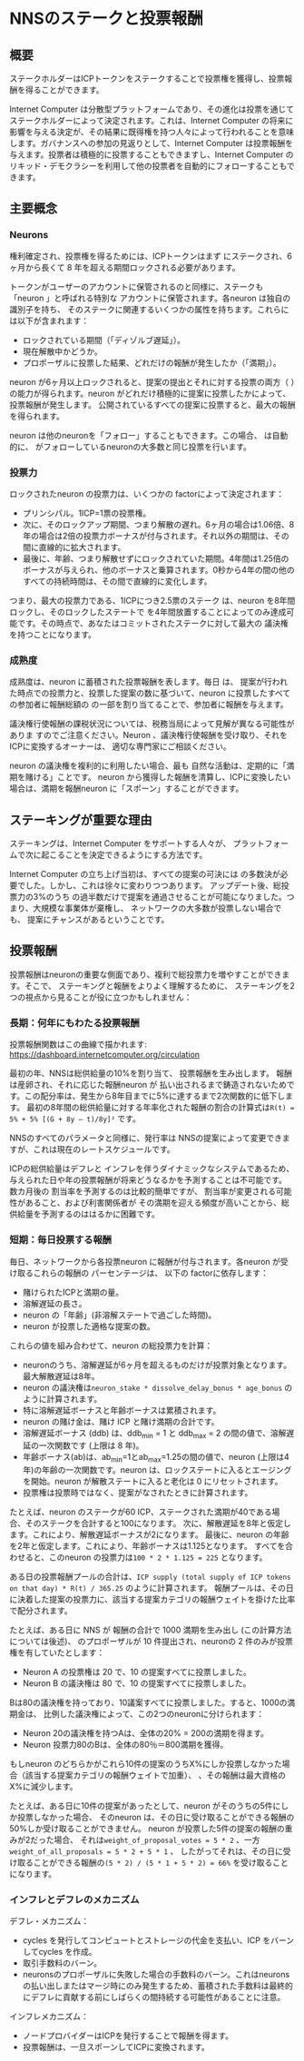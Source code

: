 # NNSのステークと投票報酬

## 概要

ステークホルダーはICPトークンをステークすることで投票権を獲得し、投票報酬を得ることができます。

Internet Computer は分散型プラットフォームであり、その進化は投票を通じてステークホルダーによって決定されます。これは、Internet Computer の将来に影響を与える決定が、その結果に既得権を持つ人々によって行われることを意味します。ガバナンスへの参加の見返りとして、Internet Computer は投票報酬を与えます。投票者は積極的に投票することもできますし、Internet Computer のリキッド・デモクラシーを利用して他の投票者を自動的にフォローすることもできます。

## 主要概念

### Neurons

権利確定され、投票権を得るためには、ICPトークンはまず
にステークされ、6
ヶ月から長くて 8 年を超える期間ロックされる必要があります。

トークンがユーザーのアカウントに保管されるのと同様に、ステークも「neuron 」と呼ばれる特別な
アカウントに保管されます。各neuron は独自の識別子を持ち、
そのステークに関連するいくつかの属性を持ちます。これらには以下が含まれます：

- ロックされている期間（「ディゾルブ遅延」）。
- 現在解散中かどうか。
- プロポーザルに投票した結果、どれだけの報酬が発生したか（「満期」）。

neuron が6ヶ月以上ロックされると、提案の提出とそれに対する投票の両方（
）の能力が得られます。neuron がどれだけ積極的に提案に投票したかによって、
投票報酬が発生します。
公開されているすべての提案に投票すると、最大の報酬を得られます。

neuron は他のneuronを「フォロー」することもできます。この場合、
は自動的に、
がフォローしているneuronの大多数と同じ投票を行います。

### 投票力

ロックされたneuron の投票力は、いくつかの factorによって決定されます：

- プリンシパル。1ICP=1票の投票権。
- 次に、そのロックアップ期間、つまり解散の遅れ。6ヶ月の場合は1.06倍、8年の場合は2倍の投票力ボーナスが付与されます。それ以外の期間は、その間に直線的に拡大されます。
- 最後に、年齢、つまり解散せずにロックされていた期間。4年間は1.25倍のボーナスが与えられ、他のボーナスと乗算されます。0秒から4年の間の他のすべての持続時間は、その間で直線的に変化します。

つまり、最大の投票力である、1ICPにつき2.5票のステーク
は、neuron を8年間ロックし、そのロックしたステートで
を4年間放置することによってのみ達成可能です。その時点で、あなたはコミットされたステークに対して最大の
議決権を持つことになります。

### 成熟度

成熟度は、neuron に蓄積された投票報酬を表します。毎日
は、
提案が行われた時点での投票力と、投票した提案の数に基づいて、neuron に投票したすべての参加者に報酬総額の
の一部を割り当てることで、参加者に報酬を与えます。

議決権行使報酬の課税状況については、税務当局によって見解が異なる可能性がありま すのでご注意ください。Neuron 、議決権行使報酬を受け取り、それをICPに変換するオーナーは、 適切な専門家にご相談ください。

neuron の議決権を複利的に利用したい場合、最も
自然な活動は、定期的に「満期を賭ける」ことです。
neuron から獲得した報酬を清算し、ICPに変換したい場合は、満期を報酬neuron に「スポーン」することができます。

## ステーキングが重要な理由

ステーキングは、Internet Computer をサポートする人々が、
プラットフォームで次に起こることを決定できるようにする方法です。

Internet Computer の立ち上げ当初は、すべての提案の可決には
の多数決が必要でした。しかし、これは徐々に変わりつつあります。
アップデート後、総投票力の3%のうち
の過半数だけで提案を通過させることが可能になりました。つまり、大規模な事業体が棄権し、
ネットワークの大多数が投票しない場合でも、
提案にチャンスがあるということです。

## 投票報酬

投票報酬はneuronの重要な側面であり、複利で総投票力を増やすことができます。そこで、
ステーキングと報酬をよりよく理解するために、
ステーキングを2つの視点から見ることが役に立つかもしれません：

### 長期：何年にもわたる投票報酬

投票報酬関数はこの曲線で描かれます: https://dashboard.internetcomputer.org/circulation

最初の年、NNSは総供給量の10%を割り当て、
投票報酬を生み出します。
報酬は産卵され、それに応じた報酬neuron が
払い出されるまで鋳造されないためです。この配分率は、発生から8年目までに5%に達するまで2次関数的に低下します。
最初の8年間の総供給量に対する年率化された報酬の割合の計算式は`R(t) = 5% + 5% [(G + 8y – t)/8y]²` です。

NNSのすべてのパラメータと同様に、発行率は
NNSの提案によって変更できますが、これは現在のレートスケジュールです。

ICPの総供給量はデフレと
インフレを伴うダイナミックなシステムであるため、
与えられた日や年の投票報酬が将来どうなるかを予測することは不可能です。
数カ月後の
割当率を予測するのは比較的簡単ですが、
割当率が変更される可能性があること、および利害関係者が
その満期を迎える頻度が高いことから、総供給量を予測するのははるかに困難です。

### 短期：毎日投票する報酬

毎日、ネットワークから各投票neuron に報酬が付与されます。各neuron が受け取るこれらの報酬の
パーセンテージは、
以下の factorに依存します：

- 賭けられたICPと満期の量。
- 溶解遅延の長さ。
- neuron の「年齢」(非溶解ステートで過ごした時間)。
- neuron が投票した適格な提案の数。

これらの値を組み合わせて、neuron の総投票力を計算：

- neuronのうち、溶解遅延が6ヶ月を超えるものだけが投票対象となります。最大解散遅延は8年。
- neuron の議決権は`neuron_stake * dissolve_delay_bonus * age_bonus` のように計算されます。
- 特に溶解遅延ボーナスと年齢ボーナスは累積されます。
- neuron の賭け金は、賭け ICP と賭け満期の合計です。
- 溶解遅延ボーナス (ddb) は、ddb<sub>min</sub> = 1 と ddb<sub>max</sub> = 2 の間の値で、溶解遅延の一次関数です (上限は 8 年)。
- 年齢ボーナス(ab)は、ab<sub>min</sub>=1とab<sub>max</sub>=1.25の間の値で、neuron (上限は4年)の年齢の一次関数です。neuron は、ロックステートに入るとエージングを開始。neuron が解散ステートに入ると老化は 0 にリセットされます。
- 投票権は投票時ではなく、提案がなされたときに計算されます。

たとえば、neuron のステークが60 ICP、ステークされた満期が40である場合、そのステークを合計すると100になります。
次に、解散遅延を8年と仮定します。これにより、解散遅延ボーナスが2になります。
最後に、neuron の年齢を2年と仮定します。これにより、年齢ボーナスは1.125となります。
すべてを合わせると、このneuron の投票力は`100 * 2 * 1.125 = 225` となります。

ある日の投票報酬プールの合計は、`ICP supply (total supply of ICP tokens on that day) * R(t) / 365.25` のように計算されます。
報酬プールは、その日に決着した提案の投票力に、該当する提案カテゴリの報酬ウェイトを掛けた比率で配分されます。

たとえば、ある日に NNS が
報酬の合計で 1000 満期を生み出し (この計算方法については後述)、
のプロポーザルが 10 件提出され、neuronの 2 件のみが投票権を有していたとします：

- Neuron A の投票権は 20 で、10 の提案すべてに投票しました。
- Neuron B の議決権は 80 で、10 の提案すべてに投票しました。

Bは80の議決権を持っており、10議案すべてに投票しました。すると、1000の満期金は、
比例した議決権によって、この2つのneuronに分けられます：

- Neuron 20の議決権を持つAは、全体の20% = 200の満期を得ます。
- Neuron 投票力80のBは、全体の80％＝800満期を獲得。

もしneuron のどちらかがこれら10件の提案のうちX%にしか投票しなかった場合（該当する提案カテゴリの報酬ウェイトで加重）、
、その報酬は最大資格のX%に減少します。

たとえば、ある日に10件の提案があったとして、neuron がそのうちの5件にしか投票しなかった場合、
そのneuron は、その日に受け取ることができる報酬の50%しか受け取ることができません。
 neuron が投票した5件の提案の報酬の重みが2だった場合、
それは`weight_of_proposal_votes = 5 * 2` 、一方`weight_of_all_proposals = 5 * 2 + 5 * 1` 、
したがってそれは、その日に受け取ることができる報酬の`(5 * 2) / (5 * 1 + 5 * 2) = 66%` を受け取ることになります。

### インフレとデフレのメカニズム

デフレ・メカニズム：

- cycles を発行してコンピュートとストレージの代金を支払い、ICP をバーンしてcycles を作成。
- 取引手数料のバーン。
- neuronsのプロポーザルに失敗した場合の手数料のバーン。これはneuronsの払い出しまたはマージ時にのみ発生するため、蓄積された手数料は最終的にデフレに貢献する前にしばらくの間持続する可能性があることに注意。

インフレメカニズム：

- ノードプロバイダーはICPを発行することで報酬を得ます。
- 投票報酬は、一旦スポーンしてICPに変換されます。

<!---
# Staking and voting rewards on the NNS

## Overview
Stakeholders gain voting power and can earn voting rewards by staking their ICP tokens. 

The Internet Computer is a decentralized platform whose evolution is decided by its stakeholders through voting. This means decision impacting the future of the Internet Computer are made by people vested in the outcome. In return for participation in governance, the Internet Computer gives out voting rewards. Voters can vote actively, or they can use the liquid democracy on the Internet Computer to automatically follow other voters.

## Key concepts

### Neurons

In order to become vested and obtain voting power, ICP tokens must first
be staked, and then locked up for a length of time greater than 6
months to, at most, 8 years.

Just as tokens are held in a user's account, stake is held in a special
account called a "neuron". Each neuron has its own identifier, and
several attributes relating to its stake. These include:

* The length of time it is locked for (the "dissolve delay").
* Whether it is currently dissolving.
* How much reward it has accrued as a result of voting on proposals (the "maturity").

Once a neuron is locked for more than six months, it gains the ability
both to submit proposals and to vote on them. Voting in turn generates
voting rewards, based on how active a neuron is in voting on proposals.
If you vote on every open proposal, you gain the maximum reward.

A neuron can also "follow" other neurons, which causes it to
automatically vote the same as the majority of the neurons that it
follows. 

### Voting power

The voting power of a locked neuron is determined by several factors:

* Principally, by its stake. 1 ICP = the power of 1 vote.
* Next, by its lock up duration, or dissolve delay. 6 months grants a 1.06x voting power bonus, and 8 years grants 2x. All other durations scale linearly between.
* Lastly, by its age, or length of time spent locked up without dissolving. 4 years grants a 1.25x bonus, multiplicative with any other bonuses. All other durations between 0 seconds and 4 years scale linearly between.

This means that the maximum voting power, of 2.5 votes per ICP staked,
is only achievable by locking up your neuron for 8 years, and leaving it
in that locked up state for 4 years. At that time you will have the most
voting power for the stake committed.

### Maturity

Maturity represents the voting rewards accumulated in a neuron. Each day
the network rewards participants by allocating to every voting neuron a
portion of the total reward, based both on its voting power at the time
proposals were made, and the number of proposals it voted on.

Please note that different tax authorities may take different views on the taxation status of the voting rewards. Neuron owners who receive voting rewards and convert them to ICP should consult appropriate professionals.

For those who wish to compound the voting power in their neuron, the most
natural activity is to "stake maturity" on a regular basis. If you wish to liquidate rewards you earn from the
neuron and convert them to ICP, you can "spawn" maturity into a reward neuron.

## Why staking matters

Staking is a way of allowing those who support the Internet Computer to
decide what happens next with the platform.

When the Internet Computer first launched, all proposals required a
majority vote to pass. Gradually, however, this is changing. After an
update it is now possible for proposals to pass with only a
majority among 3% of the total voting power, meaning that proposals
stand a chance even if large entities abstain and the majority of the
network does not vote.

## Voting rewards

Voting rewards are an important aspect of neurons and can be compounded to increase your total voting power. So
to better understand staking and reward, it may be helpful to look at
staking from two perspectives:

### Long-term: voting rewards over years

The voting reward function is depicted in this curve: https://dashboard.internetcomputer.org/circulation

In the first year, the NNS allocates 10% of the total supply to generate
voting rewards. Note the term "allocates" rather than "mints", because
rewards are not minted until they are spawned and the according reward neuron is
disbursed. This allocation rate drops quadratically until it reaches 5% by year 8 after genesis.
The formula for the annualized rewards as a percentage of total supply for the first 8 years is `R(t) = 5% + 5% [(G + 8y – t)/8y]²`.

Like all parameters in the NNS, the minting rate can be changed via
NNS proposals, but this is the current rate schedule.

Because the total supply of ICP is a dynamic system with deflation and
inflation, it is impossible to predict what voting rewards will be on any
given day or year in the future. It is relatively easy to predict what
the percentage allocation rate will be months from now, but it is much
harder to predict what the total supply will be both because of
potential changes to the rate, and how often stakeholders will spawn
their maturity.

### Short-term: voting rewards each day

Every day, rewards are granted by the network to each voting neuron. The
percentage of those rewards received by each neuron depend on the
following factors:

* Amount of ICP and maturity staked.
* Length of dissolve delay.
* "Age" of the neuron (time spent in a non-dissolving state).
* Number of eligible proposals the neuron has voted on.

These values are combined to calculate the total voting power of a neuron. It is computed as follows:
* Only neurons with a dissolve delay of more than 6 months are eligible for voting. The maximum dissolve delay is 8 years.
* The voting power of a neuron is computed as `neuron_stake * dissolve_delay_bonus * age_bonus`.
* In particular the dissolve delay bonus and the age bonus are cumulative.
* The neuron stake is the sum of staked ICP and staked maturity.
* The dissolve delay bonus (ddb) is a value between ddb<sub>min</sub> = 1 and ddb<sub>max</sub> = 2 and a linear function of the dissolve delay (capped at eight years).
* The age bonus (ab) is a value between ab<sub>min</sub>=1 and ab<sub>max</sub>=1.25 and a linear function of the age of the neuron (capped at four years). A neuron starts aging when it enters a locked state. Aging is reset to 0 when a neuron enters a dissolving state.
* The voting power is calculated when the proposal is made, not when the ballot is cast.

For example, if a neuron has a stake of 60 ICP and 40 staked maturity, it has a combined stake of 100.
Then, let's assume a dissolve delay of 8 years, which gives it a dissolve delay bonus of 2.
Finally, assume a neuron age of 2 years. This gives it an age bonus of 1.125.
All together, this neuron then has a voting power of `100 * 2 * 1.125 = 225`.

The total pool of voting rewards for a given day is calculated as `ICP supply (total supply of ICP tokens on that day) * R(t) / 365.25`.
The reward pool is then allocated in proportion to the voting power of proposals that are settled on this day multiplied by the reward weight of the according proposal category.

For example, if on a single day the NNS has generated 1000 maturity in total
rewards (see below for more on how this is computed), and there were 10
proposals submitted for which only two neurons were eligible to vote on, and:

* Neuron A has a voting power of 20, and voted on all 10 proposals.
* Neuron B has a voting power of 80, and voted on all 10 proposals.

Then the 1000 maturity would be divided between these two neurons by their
proportional voting power:

* Neuron A with voting power of 20, gets 20% of the total = 200 maturity.
* Neuron B with voting power of 80, gets 80% of the total = 800 maturity.

If either neuron had only voted for X% of those 10 proposals (weighted by the reward weight of the according proposal category),
it's reward would be decreased to X% of its maximum eligibility.

For example, if on a single day there were 10 proposals, but a neuron only voted for five of them,
that neuron would only receive 50% of its rewards for which it is eligible that day.
If the five proposals the neuron voted on had a reward weight of two,
it would have a `weight_of_proposal_votes = 5 * 2`, while the `weight_of_all_proposals = 5 * 2 + 5 * 1`,
therefore it would receive `(5 * 2) / (5 * 1 + 5 * 2) = 66%` of the rewards for which it is eligible that day.

### Inflationary and deflationary mechanisms

Deflationary mechanisms:

* Minting cycles to pay for compute and storage burns ICP to create cycles.
* Burning of transaction fees.
* Burning of the fee for failed proposals of neurons; note that this only happens at disbursement or merging of neurons, so accumulated fees can persist for a while before finally contributing to deflation.

Inflationary mechanisms:

* Node providers are paid by minting ICP.
* Voting rewards, once spawned and converted to ICP.

-->
